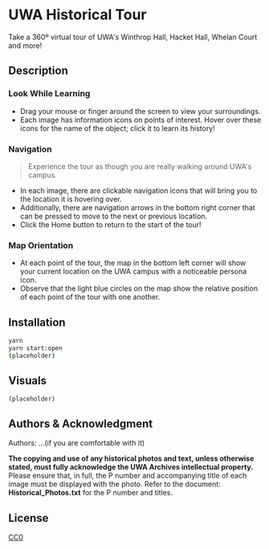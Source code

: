 
# UWA Historical Tour

Take a 360º virtual tour of UWA's Winthrop Hall, Hacket Hall, Whelan Court and more!

## Description
### Look While Learning
* Drag your mouse or finger around the screen to view your surroundings. 
* Each image has information icons on points of interest. Hover over these icons for the name of the object; click it to learn its history!

### Navigation
> Experience the tour as though you are really walking around UWA's campus.
* In each image, there are clickable navigation icons that will bring you to the location it is hovering over.
* Additionally, there are navigation arrows in the bottom right corner that can be pressed to move to the next or previous location.
* Click the Home button to return to the start of the tour! 

### Map Orientation
* At each point of the tour, the map in the bottom left corner will show your current location on the UWA campus with a noticeable persona icon.
* Observe that the light blue circles on the map show the relative position of each point of the tour with one another.

## Installation
```bash
yarn
yarn start:open
(placeholder)
```

## Visuals
```
(placeholder)
```

## Authors & Acknowledgment
Authors: ...(if you are comfortable with it)

**The copying and use of any historical photos and text, unless otherwise stated, must fully acknowledge the UWA Archives intellectual property.** Please ensure that, in full, the P number and accompanying title of each image must be displayed with the photo. Refer to the document: **Historical_Photos.txt** for the P number and titles.

## License
[CC0](https://choosealicense.com/licenses/cc0/)
